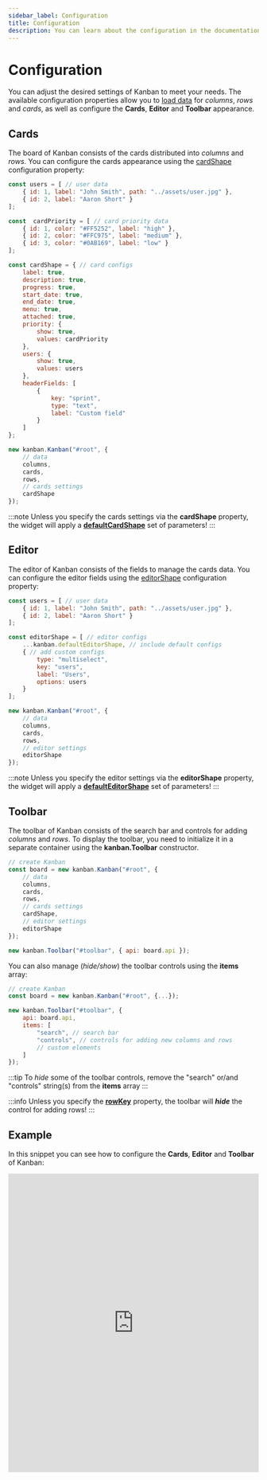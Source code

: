 ```yaml
---
sidebar_label: Configuration
title: Configuration
description: You can learn about the configuration in the documentation of the DHTMLX JavaScript Kanban library. Browse developer guides and API reference, try out code examples and live demos, and download a free 30-day evaluation version of DHTMLX Kanban.
---
```


# Configuration

You can adjust the desired settings of Kanban to meet your needs. The available configuration properties allow you to [load data](./working_with_data.md) for *columns*, *rows* and *cards*, as well as configure the **Cards**, **Editor** and **Toolbar** appearance.

## Cards

The board of Kanban consists of the cards distributed into *columns* and *rows*. You can configure the cards appearance using the [cardShape](api/config/js_kanban_cardshape_config.md) configuration property:

```jsx {12-35,43}
const users = [ // user data
    { id: 1, label: "John Smith", path: "../assets/user.jpg" },
    { id: 2, label: "Aaron Short" }
];

const  cardPriority = [ // card priority data
    { id: 1, color: "#FF5252", label: "high" },
    { id: 2, color: "#FFC975", label: "medium" },
    { id: 3, color: "#0AB169", label: "low" }
];

const cardShape = { // card configs
    label: true,
    description: true,
    progress: true,
    start_date: true,
    end_date: true,
    menu: true,
    attached: true,
    priority: {
        show: true,
        values: cardPriority
    },
    users: {
        show: true,
        values: users
    },
    headerFields: [
        {
            key: "sprint",
            type: "text",
            label: "Custom field"
        }
    ]
};

new kanban.Kanban("#root", {
	// data
	columns,
	cards,
	rows,
	// cards settings
	cardShape
});
```
:::note
Unless you specify the cards settings via the **cardShape** property, the widget will apply a [**defaultCardShape**](api/config/js_kanban_cardshape_config.md#default-config) set of parameters!
:::

## Editor

The editor of Kanban consists of the fields to manage the cards data. You can configure the editor fields using the [editorShape](api/config/js_kanban_editorshape_config.md) configuration property:

```jsx {6-14,22}
const users = [ // user data
	{ id: 1, label: "John Smith", path: "../assets/user.jpg" },
	{ id: 2, label: "Aaron Short" }
];

const editorShape = [ // editor configs
	...kanban.defaultEditorShape, // include default configs
	{ // add custom configs
	    type: "multiselect",
	    key: "users",
	    label: "Users",
	    options: users
	}
];

new kanban.Kanban("#root", {
	// data
	columns,
	cards,
	rows,
	// editor settings
	editorShape
});
```

:::note
Unless you specify the editor settings via the **editorShape** property, the widget will apply a [**defaultEditorShape**](api/config/js_kanban_editorshape_config.md#default-config) set of parameters!
:::

## Toolbar

The toolbar of Kanban consists of the search bar and controls for adding *columns* and *rows*. To display the toolbar, you need to initialize it in a separate container using the **kanban.Toolbar** constructor.

```jsx {13}
// create Kanban
const board = new kanban.Kanban("#root", {
	// data
	columns,
	cards,
	rows,
	// cards settings
	cardShape,
	// editor settings
	editorShape
});

new kanban.Toolbar("#toolbar", { api: board.api });
```

You can also manage (*hide/show*) the toolbar controls using the **items** array:

```jsx {6-10}
// create Kanban
const board = new kanban.Kanban("#root", {...});

new kanban.Toolbar("#toolbar", {
	api: board.api,
	items: [
		"search", // search bar
		"controls", // controls for adding new columns and rows
		// custom elements
	]
});
```

:::tip
To *hide* some of the toolbar controls, remove the "search" or/and "controls" string(s) from the **items** array
:::

:::info
Unless you specify the [**rowKey**](api/config/js_kanban_rowkey_config.md) property, the toolbar will ***hide*** the  control for adding rows!
:::

## Example

In this snippet you can see how to configure the **Cards**, **Editor** and **Toolbar** of Kanban:

<iframe src="https://snippet.dhtmlx.com/5hcx01h4?mode=js" frameborder="0" class="snippet_iframe" width="100%" height="600"></iframe>
